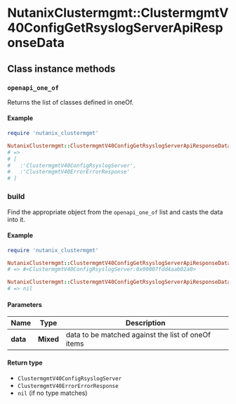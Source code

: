 # NutanixClustermgmt::ClustermgmtV40ConfigGetRsyslogServerApiResponseData

## Class instance methods

### `openapi_one_of`

Returns the list of classes defined in oneOf.

#### Example

```ruby
require 'nutanix_clustermgmt'

NutanixClustermgmt::ClustermgmtV40ConfigGetRsyslogServerApiResponseData.openapi_one_of
# =>
# [
#   :'ClustermgmtV40ConfigRsyslogServer',
#   :'ClustermgmtV40ErrorErrorResponse'
# ]
```

### build

Find the appropriate object from the `openapi_one_of` list and casts the data into it.

#### Example

```ruby
require 'nutanix_clustermgmt'

NutanixClustermgmt::ClustermgmtV40ConfigGetRsyslogServerApiResponseData.build(data)
# => #<ClustermgmtV40ConfigRsyslogServer:0x00007fdd4aab02a0>

NutanixClustermgmt::ClustermgmtV40ConfigGetRsyslogServerApiResponseData.build(data_that_doesnt_match)
# => nil
```

#### Parameters

| Name | Type | Description |
| ---- | ---- | ----------- |
| **data** | **Mixed** | data to be matched against the list of oneOf items |

#### Return type

- `ClustermgmtV40ConfigRsyslogServer`
- `ClustermgmtV40ErrorErrorResponse`
- `nil` (if no type matches)

